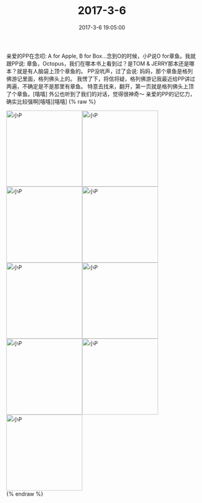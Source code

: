 ﻿---
title: "2017-3-6"
date: 2017-3-6 19:05:00
tags: 文字
categories: 妈妈
---
亲爱的PP在念叨:
A for Apple, B for Box…念到O的时候，小P说O for章鱼。我就跟PP说:
章鱼，Octopus，我们在哪本书上看到过？是TOM & JERRY那本还是哪本？就是有人脑袋上顶个章鱼的。
PP没吭声，过了会说:
妈妈，那个章鱼是格列佛游记里面，格列佛头上的。
我愣了下，将信将疑，格列佛游记我最近给PP讲过两遍，不确定是不是那里有章鱼。
特意去找来，翻开，第一页就是格列佛头上顶了个章鱼。[嘻嘻]
外公也听到了我们的对话，觉得很神奇～
亲爱的PP的记忆力，确实比较强啊[嘻嘻][嘻嘻]
{% raw %}
<div style="width:500 px">
<div style="float:left; width:100 px"><img src="/images/微信图片_20171012154236.jpg" width="200" alt="小P"></div>
<div style="float:left; width:100 px"><img src="/images/微信图片_20171012154245.jpg" width="200" alt="小P"></div>
<div style="float:left; width:100 px"><img src="/images/微信图片_20171012154253.jpg" width="200" alt="小P"></div>
<div style="float:left; width:100 px"><img src="/images/微信图片_20171012154301.jpg" width="200" alt="小P"></div>
<div style="float:left; width:100 px"><img src="/images/微信图片_20171012154310.jpg" width="200" alt="小P"></div>
<div style="float:left; width:100 px"><img src="/images/微信图片_20171012154318.jpg" width="200" alt="小P"></div>
<div style="float:left; width:100 px"><img src="/images/微信图片_20171012154325.jpg" width="200" alt="小P"></div>
<div style="float:left; width:100 px"><img src="/images/微信图片_20171012154334.jpg" width="200" alt="小P"></div>
<div style="float:left; width:100 px"><img src="/images/微信图片_20171012154341.jpg" width="200" alt="小P"></div>
<div style="clear:both"></div>
</div>
{% endraw %}